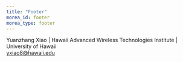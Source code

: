 ```yaml
---
title: "Footer"
morea_id: footer
morea_type: footer
---
```


Yuanzhang Xiao | Hawaii Advanced Wireless Technologies Institute | University of Hawaii <br>
yxiao8@hawaii.edu<br>


